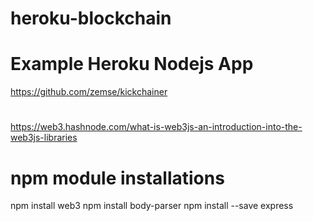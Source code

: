 # heroku-blockchain

# Example Heroku Nodejs App
 https://github.com/zemse/kickchainer

 # 
 https://web3.hashnode.com/what-is-web3js-an-introduction-into-the-web3js-libraries

 # npm module installations
 npm install web3
 npm install body-parser
 npm install --save express



